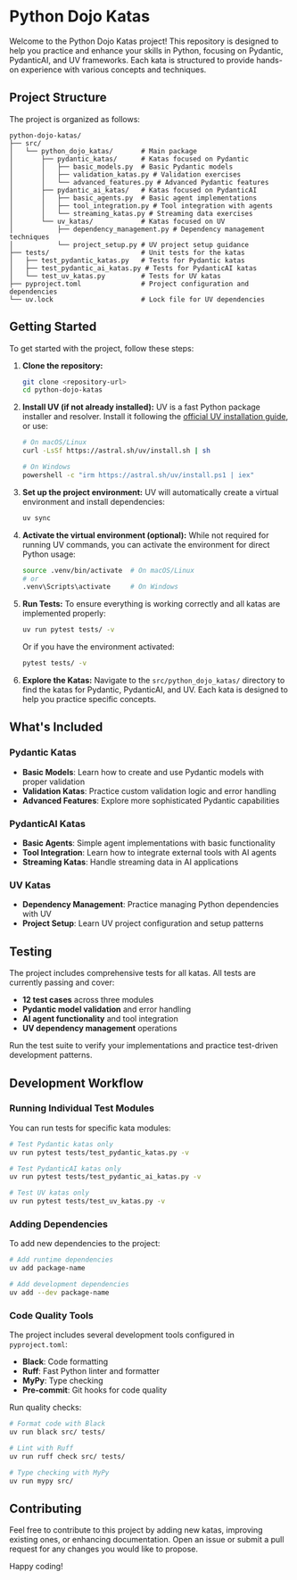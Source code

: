 # Python Dojo Katas

Welcome to the Python Dojo Katas project! This repository is designed to help you practice and enhance your skills in Python, focusing on Pydantic, PydanticAI, and UV frameworks. Each kata is structured to provide hands-on experience with various concepts and techniques.

## Project Structure

The project is organized as follows:

```
python-dojo-katas/
├── src/
│   └── python_dojo_katas/       # Main package
│       ├── pydantic_katas/      # Katas focused on Pydantic
│       │   ├── basic_models.py  # Basic Pydantic models
│       │   ├── validation_katas.py # Validation exercises
│       │   └── advanced_features.py # Advanced Pydantic features
│       ├── pydantic_ai_katas/   # Katas focused on PydanticAI
│       │   ├── basic_agents.py  # Basic agent implementations
│       │   ├── tool_integration.py # Tool integration with agents
│       │   └── streaming_katas.py # Streaming data exercises
│       └── uv_katas/            # Katas focused on UV
│           ├── dependency_management.py # Dependency management techniques
│           └── project_setup.py # UV project setup guidance
├── tests/                       # Unit tests for the katas
│   ├── test_pydantic_katas.py   # Tests for Pydantic katas
│   ├── test_pydantic_ai_katas.py # Tests for PydanticAI katas
│   └── test_uv_katas.py         # Tests for UV katas
├── pyproject.toml               # Project configuration and dependencies
└── uv.lock                      # Lock file for UV dependencies
```

## Getting Started

To get started with the project, follow these steps:

1. **Clone the repository:**

   ```bash
   git clone <repository-url>
   cd python-dojo-katas
   ```

2. **Install UV (if not already installed):**
   UV is a fast Python package installer and resolver. Install it following the [official UV installation guide](https://docs.astral.sh/uv/getting-started/installation/), or use:

   ```bash
   # On macOS/Linux
   curl -LsSf https://astral.sh/uv/install.sh | sh
   
   # On Windows
   powershell -c "irm https://astral.sh/uv/install.ps1 | iex"
   ```

3. **Set up the project environment:**
   UV will automatically create a virtual environment and install dependencies:

   ```bash
   uv sync
   ```

4. **Activate the virtual environment (optional):**
   While not required for running UV commands, you can activate the environment for direct Python usage:

   ```bash
   source .venv/bin/activate  # On macOS/Linux
   # or
   .venv\Scripts\activate     # On Windows
   ```

5. **Run Tests:**
   To ensure everything is working correctly and all katas are implemented properly:

   ```bash
   uv run pytest tests/ -v
   ```

   Or if you have the environment activated:

   ```bash
   pytest tests/ -v
   ```

6. **Explore the Katas:**
   Navigate to the `src/python_dojo_katas/` directory to find the katas for Pydantic, PydanticAI, and UV. Each kata is designed to help you practice specific concepts.

## What's Included

### Pydantic Katas

- **Basic Models**: Learn how to create and use Pydantic models with proper validation
- **Validation Katas**: Practice custom validation logic and error handling
- **Advanced Features**: Explore more sophisticated Pydantic capabilities

### PydanticAI Katas

- **Basic Agents**: Simple agent implementations with basic functionality
- **Tool Integration**: Learn how to integrate external tools with AI agents
- **Streaming Katas**: Handle streaming data in AI applications

### UV Katas

- **Dependency Management**: Practice managing Python dependencies with UV
- **Project Setup**: Learn UV project configuration and setup patterns

## Testing

The project includes comprehensive tests for all katas. All tests are currently passing and cover:

- **12 test cases** across three modules
- **Pydantic model validation** and error handling
- **AI agent functionality** and tool integration
- **UV dependency management** operations

Run the test suite to verify your implementations and practice test-driven development patterns.

## Development Workflow

### Running Individual Test Modules

You can run tests for specific kata modules:

```bash
# Test Pydantic katas only
uv run pytest tests/test_pydantic_katas.py -v

# Test PydanticAI katas only  
uv run pytest tests/test_pydantic_ai_katas.py -v

# Test UV katas only
uv run pytest tests/test_uv_katas.py -v
```

### Adding Dependencies

To add new dependencies to the project:

```bash
# Add runtime dependencies
uv add package-name

# Add development dependencies
uv add --dev package-name
```

### Code Quality Tools

The project includes several development tools configured in `pyproject.toml`:

- **Black**: Code formatting
- **Ruff**: Fast Python linter and formatter
- **MyPy**: Type checking
- **Pre-commit**: Git hooks for code quality

Run quality checks:

```bash
# Format code with Black
uv run black src/ tests/

# Lint with Ruff
uv run ruff check src/ tests/

# Type checking with MyPy
uv run mypy src/
```

## Contributing

Feel free to contribute to this project by adding new katas, improving existing ones, or enhancing documentation. Open an issue or submit a pull request for any changes you would like to propose.

Happy coding!

